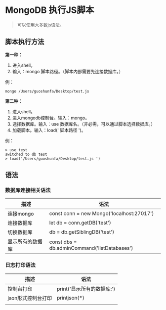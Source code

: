 # MongoDB 执行JS脚本

> 可以使用大多数js语法。

## 脚本执行方法

**第一种：**

1. 进入shell。
2. 输入：mongo 脚本路径。（脚本内部需要先连接数据库。）

例：

```shell
mongo /Users/guoshunfa/Desktop/test.js
```

**第二种：**

1. 进入shell。
2. 进入mongodb控制台。输入：mongo。
3. 选择数据库。输入：use 数据库名。（非必需，可以通过脚本选择数据库。）
4. 加载脚本。输入：load(' 脚本路径 ')。

例：

```shell
> use test
switched to db test
> load('/Users/guoshunfa/Desktop/test.js ')
```

## 语法

### 数据库连接相关语法

| 描述             | 语法                                         |
| ---------------- | -------------------------------------------- |
| 连接mongo        | const conn = new Mongo('localhost:27017')    |
| 连接数据库       | let db = conn.getDB('test')                  |
| 切换数据库       | db = db.getSiblingDB('test')                 |
| 显示所有的数据库 | const dbs = db.adminCommand('listDatabases') |

### 日志打印语法

| 描述               | 语法                       |
| ------------------ | -------------------------- |
| 控制台打印         | print('显示所有的数据库:') |
| json形式控制台打印 | printjson(*)               |
|                    |                            |



